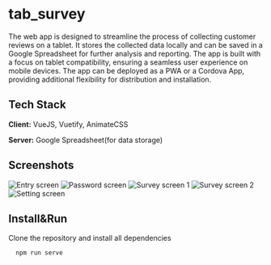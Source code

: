 
# tab_survey

The web app is designed to streamline the process of collecting customer reviews on a tablet. It stores the collected data locally and can be saved in a Google Spreadsheet for further analysis and reporting. The app is built with a focus on tablet compatibility, ensuring a seamless user experience on mobile devices. The app can be deployed as a PWA or a Cordova App, providing additional flexibility for distribution and installation.


## Tech Stack

**Client:** VueJS, Vuetify, AnimateCSS

**Server:** Google 
Spreadsheet(for data storage)

## Screenshots

![Entry screen](https://raw.githubusercontent.com/gurillaz/tab_survey/main/screenshots/scr_1.png)
![Password screen](https://raw.githubusercontent.com/gurillaz/tab_survey/main/screenshots/scr_2.png)
![Survey screen 1](https://raw.githubusercontent.com/gurillaz/tab_survey/main/screenshots/scr_3.png)
![Survey screen 2](https://raw.githubusercontent.com/gurillaz/tab_survey/main/screenshots/scr_4.png)
![Setting screen](https://raw.githubusercontent.com/gurillaz/tab_survey/main/screenshots/scr_5.png)


## Install&Run

Clone the repository and install all dependencies 

```bash
  npm run serve
```
